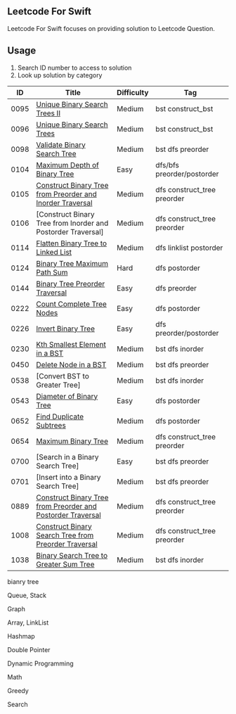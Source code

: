 Leetcode For Swift<br>
-
Leetcode For Swift focuses on providing solution to Leetcode Question.<br>

Usage<br>
-
1. Search ID number to access to solution<br>
2. Look up solution by category<br>

| ID  | Title | Difficulty | Tag | 
| - | - | - | - |
| 0095 | [Unique Binary Search Trees II]() | Medium | bst construct_bst |
| 0096 | [Unique Binary Search Trees]() | Medium | bst construct_bst | 
| 0098 | [Validate Binary Search Tree]() | Medium | bst dfs preorder |
| 0104 | [Maximum Depth of Binary Tree]() | Easy | dfs/bfs preorder/postorder |
| 0105 | [Construct Binary Tree from Preorder and Inorder Traversal]() | Medium | dfs construct_tree preorder |
| 0106 | [Construct Binary Tree from Inorder and Postorder Traversal] | Medium | dfs construct_tree preorder |
| 0114 | [Flatten Binary Tree to Linked List]() | Medium |  dfs linklist postorder |
| 0124 | [Binary Tree Maximum Path Sum]() | Hard | dfs postorder |
| 0144 | [Binary Tree Preorder Traversal]() | Easy | dfs preorder |
| 0222 | [Count Complete Tree Nodes]() | Easy | dfs postorder |
| 0226 | [Invert Binary Tree ]() | Easy | dfs preorder/postorder |
| 0230 | [Kth Smallest Element in a BST]() | Medium | bst dfs inorder |
| 0450 | [Delete Node in a BST]() | Medium | bst dfs preorder |
| 0538 | [Convert BST to Greater Tree] | Medium | bst dfs inorder |
| 0543 | [Diameter of Binary Tree]() | Easy | dfs postorder |
| 0652 | [Find Duplicate Subtrees]() | Medium | dfs postorder |
| 0654 | [Maximum Binary Tree]() | Medium | dfs construct_tree preorder |
| 0700 | [Search in a Binary Search Tree] | Easy | bst dfs preorder |
| 0701 | [Insert into a Binary Search Tree] | Medium | bst dfs preorder |
| 0889 | [Construct Binary Tree from Preorder and Postorder Traversal]() | Medium | dfs construct_tree preorder |
| 1008 | [Construct Binary Search Tree from Preorder Traversal]() | Medium | dfs construct_tree preorder |
| 1038 | [Binary Search Tree to Greater Sum Tree]() | Medium | bst dfs inorder |




bianry tree

Queue, Stack

Graph

Array, LinkList

Hashmap

Double Pointer

Dynamic Programming

Math

Greedy

Search

